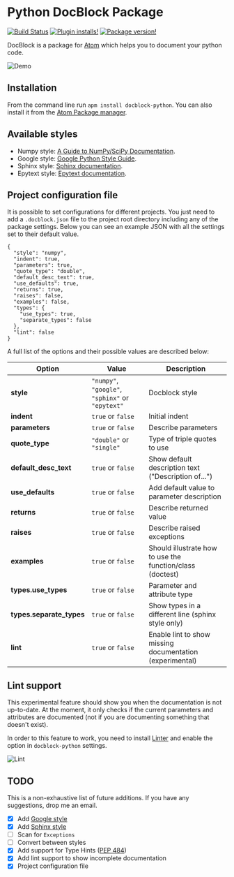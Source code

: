 # Python DocBlock Package
[![Build Status](https://travis-ci.org/spadarian/docblock-python.svg?branch=master)](https://travis-ci.org/spadarian/docblock-python)
[![Plugin installs!](https://img.shields.io/apm/dm/docblock-python.svg?style=flat-square&colorB=blue)](https://atom.io/packages/docblock-python)
[![Package version!](https://img.shields.io/apm/v/docblock-python.svg?style=flat-square&colorB=blue)](https://atom.io/packages/docblock-python)

DocBlock is a package for [Atom](https://atom.io) which helps you to document your python code.

![Demo](https://raw.githubusercontent.com/spadarian/docblock-python/master/img/demo.gif)

## Installation

From the command line run `apm install docblock-python`. You can also install it from the [Atom Package manager](https://flight-manual.atom.io/using-atom/sections/atom-packages/#atom-packages).

## Available styles

* Numpy style: [A Guide to NumPy/SciPy Documentation](https://github.com/numpy/numpy/blob/master/doc/HOWTO_DOCUMENT.rst.txt).
* Google style: [Google Python Style Guide](http://google.github.io/styleguide/pyguide.html).
* Sphinx style: [Sphinx documentation](http://www.sphinx-doc.org/en/master/usage/restructuredtext/domains.html#info-field-lists).
* Epytext style: [Epytext documentation](http://epydoc.sourceforge.net/epytext.html).

## Project configuration file

It is possible to set configurations for different projects. You just need to add a `.docblock.json` file to the project root directory including any of the package settings. Below you can see an example JSON with all the settings set to their default value.

```
{
  "style": "numpy",
  "indent": true,
  "parameters": true,
  "quote_type": "double",
  "default_desc_text": true,
  "use_defaults": true,
  "returns": true,
  "raises": false,
  "examples": false,
  "types": {
    "use_types": true,
    "separate_types": false
  },
  "lint": false
}
```

A full list of the options and their possible values are described below:

Option | Value | Description
--- | --- | ---
__style__ | `"numpy"`, `"google"`, `"sphinx"` or `"epytext"` | Docblock style
__indent__ | `true` or `false` | Initial indent
__parameters__ | `true` or `false` | Describe parameters
__quote_type__ | `"double"` or `"single"` | Type of triple quotes to use
__default_desc_text__ | `true` or `false` | Show default description text ("Description of...")
__use_defaults__ | `true` or `false` | Add default value to parameter description
__returns__ | `true` or `false` | Describe returned value
__raises__ | `true` or `false` | Describe raised exceptions
__examples__ | `true` or `false` | Should illustrate how to use the function/class (doctest)
__types.use_types__ | `true` or `false` | Parameter and attribute type
__types.separate_types__ | `true` or `false` | Show types in a different line (sphinx style only)
__lint__ | `true` or `false` | Enable lint to show missing documentation (experimental)

## Lint support

This experimental feature should show you when the documentation is not up-to-date.
At the moment, it only checks if the current parameters and attributes are documented (not if you are documenting something that doesn't exist).

In order to this feature to work, you need to install [Linter](https://github.com/steelbrain/linter) and enable the option in `docblock-python` settings.

![Lint](https://raw.githubusercontent.com/spadarian/docblock-python/master/img/lint.png)

## TODO

This is a non-exhaustive list of future additions. If you have any suggestions, drop me an email.

- [x] Add [Google style](http://google.github.io/styleguide/pyguide.html)
- [x] Add [Sphinx style](http://www.sphinx-doc.org/en/master/usage/restructuredtext/domains.html#info-field-lists)
- [ ] Scan for `Exceptions`
- [ ] Convert between styles
- [x] Add support for Type Hints ([PEP 484](https://www.python.org/dev/peps/pep-0484/))
- [x] Add lint support to show incomplete documentation
- [x] Project configuration file
